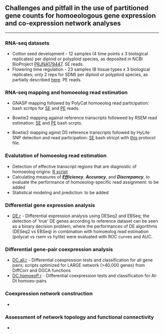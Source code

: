 ## Challenges and pitfall in the use of partitioned gene counts for homoeologous gene expression and co-expression network analyses

---
### RNA-seq datasets
* Cotton seed development - 12 samples (4 time points x 3 biological replicates) per diploid or polyploid species, as deposited in NCBI BioProject [PRJNA179447](https://www.ncbi.nlm.nih.gov/bioproject/?term=PRJNA179447). SE reads.
* Flowering time regulation - 23 samples (8 tissue types x 3 biological replicates; only 2 reps for SDM) per diploid or polyploid species, as partially described [here](https://github.com/Wendellab/FloweringTimeDomestication/blob/master/sample.info). PE reads.


### RNA-seq mapping and homoeolog read estimation
* GNASP mapping followed by PolyCat homoeolog read participation: bash scritps for [SE](gsnap2polycat_120116.sh) and [PE](gsnap2polycat_PE.sh) reads.
* Bowtie2 mapping against reference transcripts followeed by RSEM read estimation: [SE](https://github.com/huguanjing/AD1_RNA-seq/blob/master/bowtie2rsem.sh) and [PE](bowtie2rsem_PE.sh) bash scrpts.

* Bowtie2 mapping aginst D5 reference transcripts followed by HyLite SNP detection and read participation: [SE](bowtie2hylite.sh) bash stricpt with [this](sam2_protocol_file.txt) protocol file.

### Evalutation of homoeolog read estimation
* Detection of effective transcript regions that are diagnostic of homoeolog origins: [R script](effectiveRegion/detectEffectiveRegion.r)
* Calculating measures of ***Efficiency***, ***Accuracy***, and ***Discrepancy***, to evaluate the performance of homoeolog-specific read assignment: to be added
* Statistical modeling and prediction: to be added


### Differential gene expression analysis
* [DE.r](DE033017.r) - Differential expression analysis using DESeq2 and EBSeq; the detection of 'true' DE genes according to reference dataset can be seen as a binary decision problem, where the performances of DE algorithms (DESeq2 vs EBSeq) in combination with homoeolog read estimation (polycat vs rsem vs hylite) were evaluated with ROC curves and AUC.  

### Differential gene-pair coexpression analysis
* [DC.all.r](DC.all.r) - Differential coexpression tests and classification for all gene pairs; scripts optimized for LARGE network (>40,000 genes) from DiffCorr and DGCA functions
* [DC.homoeoP.r](DC.homoeoP.r) - Differential coexpression tests and classification for At-Dt homoeo-pairs

### Coexpression network construction
* 

### Assessment of network topology and functional connectivity
* 
